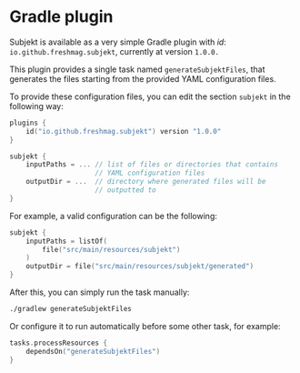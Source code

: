 # Gradle plugin

Subjekt is available as a very simple Gradle plugin with *id*: `io.github.freshmag.subjekt`, currently at version `1.0.0.`

This plugin provides a single task named `generateSubjektFiles`, that generates the files starting from the provided 
YAML configuration files.

To provide these configuration files, you can edit the section `subjekt` in the following way:

```kotlin
plugins {
    id("io.github.freshmag.subjekt") version "1.0.0"
}

subjekt {
    inputPaths = ... // list of files or directories that contains 
                     // YAML configuration files
    outputDir = ...  // directory where generated files will be 
                     // outputted to
}
```

For example, a valid configuration can be the following:

```kotlin
subjekt {
    inputPaths = listOf(
        file("src/main/resources/subjekt")
    )
    outputDir = file("src/main/resources/subjekt/generated")
}
```

After this, you can simply run the task manually:

```bash
./gradlew generateSubjektFiles
```

Or configure it to run automatically before some other task, for example:

```kotlin
tasks.processResources {
    dependsOn("generateSubjektFiles")
}
```
